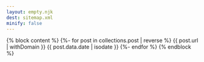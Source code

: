 ```yaml
---
layout: empty.njk
dest: sitemap.xml
minify: false
---
```

{% block content %}<urlset xmlns="http://www.sitemaps.org/schemas/sitemap/0.9" xmlns:xhtml="http://www.w3.org/1999/xhtml">
  {%- for post in collections.post | reverse %}
  <url>
    <loc>{{ post.url | withDomain }}</loc>
    <lastmod>{{ post.data.date | isodate }}</lastmod>
  </url>
  {%- endfor %}
</urlset>{% endblock %}